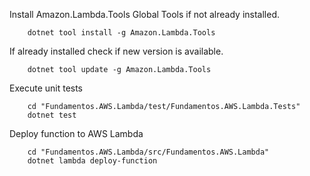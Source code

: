 
Install Amazon.Lambda.Tools Global Tools if not already installed.
```
    dotnet tool install -g Amazon.Lambda.Tools
```

If already installed check if new version is available.
```
    dotnet tool update -g Amazon.Lambda.Tools
```

Execute unit tests
```
    cd "Fundamentos.AWS.Lambda/test/Fundamentos.AWS.Lambda.Tests"
    dotnet test
```

Deploy function to AWS Lambda
```
    cd "Fundamentos.AWS.Lambda/src/Fundamentos.AWS.Lambda"
    dotnet lambda deploy-function
```

